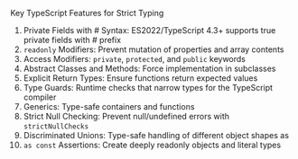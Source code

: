Key TypeScript Features for Strict Typing
1. Private Fields with # Syntax: ES2022/TypeScript 4.3+ supports true private fields with # prefix
1. `readonly` Modifiers: Prevent mutation of properties and array contents
1. Access Modifiers: `private`, `protected`, and `public` keywords
1. Abstract Classes and Methods: Force implementation in subclasses
1. Explicit Return Types: Ensure functions return expected values
1. Type Guards: Runtime checks that narrow types for the TypeScript compiler
1. Generics: Type-safe containers and functions
1. Strict Null Checking: Prevent null/undefined errors with `strictNullChecks`
1. Discriminated Unions: Type-safe handling of different object shapes
as 
2. `as const` Assertions: Create deeply readonly objects and literal types